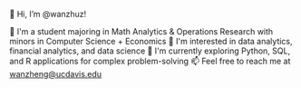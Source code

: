 👋 Hi, I’m @wanzhuz!

💞️ I'm a student majoring in Math Analytics & Operations Research with minors in Computer Science + Economics
👀 I'm interested in data analytics, financial analytics, and data science
🌱 I'm currently exploring Python, SQL, and R applications for complex problem-solving
 📫 Feel free to reach me at wanzheng@ucdavis.edu

<!---
wanzhuz/wanzhuz is a ✨ special ✨ repository because its `README.md` (this file) appears on your GitHub profile.
You can click the Preview link to take a look at your changes.
--->
